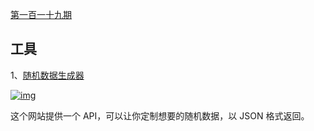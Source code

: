 [第一百一十九期](https://github.com/ruanyf/weekly/blob/master/docs/issue-119.md)

## 工具

1、[随机数据生成器](https://random-data-api.com/)

[![img](https://camo.githubusercontent.com/82ebf108d4f352df479a5e1748a00342f22daeab689ae0a693a5e4f96f87b4f9/68747470733a2f2f7777772e77616e67626173652e636f6d2f626c6f67696d672f61737365742f3230323030382f6267323032303038303531302e6a7067)](https://camo.githubusercontent.com/82ebf108d4f352df479a5e1748a00342f22daeab689ae0a693a5e4f96f87b4f9/68747470733a2f2f7777772e77616e67626173652e636f6d2f626c6f67696d672f61737365742f3230323030382f6267323032303038303531302e6a7067)

这个网站提供一个 API，可以让你定制想要的随机数据，以 JSON 格式返回。